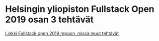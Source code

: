 # Helsingin yliopiston Fullstack Open 2019 osan 3 tehtävät

[Linkki Fullstack open 2019 repoon, missä muut tehtävät](https://github.com/jooala/hy_fullstackopen19)

